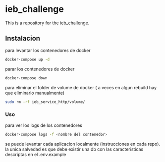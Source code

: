 # ieb_challenge

This is a repository for the ieb_challenge.

## Instalacion

para levantar los contenedores de docker

```bash
docker-compose up -d
```

parar los contenedores de docker

```bash
docker-compose down
```

para eliminar el folder de volume de docker ( a veces en algun rebuild hay que eliminarlo manualmente)

```bash
sudo rm -rf ieb_service_http/volume/
```

### Uso

para ver los logs de los contenedores

```bash
docker-compose logs -f <nombre del contenedor>
```

se puede levantar cada aplicacion localmente (instrucciones en cada repo).
la unica salvedad es que debe existir una db con las caracteristicas descriptas en el .env.example
